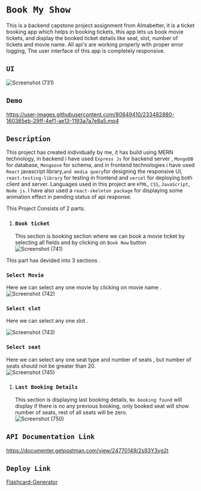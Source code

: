 # `Book My Show`

This is a backend capstone project assignment from Almabetter, it is a ticket booking app which helps in booking tickets, this app lets us book movie tickets, and display the booked ticket details like seat, slot, number of tickets and movie name. All api's are working properly with proper error logging, The user interface of this app is completely responsive.

## `UI` 
![Screenshot (731)](https://user-images.githubusercontent.com/80849410/233468129-4a29ba5a-b909-4d96-8ebf-13d0af25aba5.png)

## `Demo` 
https://user-images.githubusercontent.com/80849410/233482880-160385eb-29ff-4ef1-ae13-1193a7a7e8a5.mp4

## `Description`

This project has created individually by me, it has build using MERN technology, in backend i have used `Express Js` for backend server ,  `MongoDB` for database, `Mongoose` for schema, and in frontend technologies i have used `React` javascript library,` and media query `for designing the responsive UI,  `react-testing-library` for testing in frontend  and  `vercel` for deploying both client and server. Languages used in this project are `HTML`, `CSS`, `JavaScript`, `Node js`. I have also used a `react-skeleton package` for displaying some animation effect in pending status of api response.

This Project Consists of 2 parts.

1. ### `Book ticket` 
      This section is booking section where we can book a movie ticket by selecting all fields and by clicking on `Book Now` button
 ![Screenshot (741)](https://user-images.githubusercontent.com/80849410/233486544-aff17f71-41e1-44f2-a6f8-d1ab741fcc92.png)


This part has devided into 3 sections .
 
### `Select Movie` 
Here we can select any one movie by clicking on movie name .
![Screenshot (742)](https://user-images.githubusercontent.com/80849410/233486826-bebd7541-f9c5-4ed6-8b3c-81ae7906772d.png)


### `Select slot` 
Here we can select any one slot .

![Screenshot (743)](https://user-images.githubusercontent.com/80849410/233488333-68d8db60-969f-4a99-a36c-7fa103c2d87b.png)

### `Select seat` 
Here we can select any one seat type and number of seats , but number of seats should not be greater than 20.  
![Screenshot (745)](https://user-images.githubusercontent.com/80849410/233489034-bc921fe4-e879-4997-b0ee-9a03675fe8fd.png)


 1. ### `Last Booking Details` 
      This section is displaying last booking details, `No booking found`  will display if there is no any previous booking, only booked seat will show number of             seats, rest of all seats will be zero.   
      ![Screenshot (750)](https://user-images.githubusercontent.com/80849410/233490267-c616632a-bb14-4382-a9c9-54762fd88c48.png)

 
 ## `API Documentation Link`
https://documenter.getpostman.com/view/24770149/2s93Y3vg2t


## `Deploy Link`
 [Flashcard-Generator](https://flashcard-generator-1d2e8.web.app)




 





